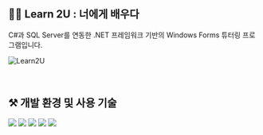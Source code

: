 ## 👩‍🏫 Learn 2U : 너에게 배우다
C#과 SQL Server를 연동한 .NET 프레임워크 기반의 Windows Forms 튜터링 프로그램입니다.

![Learn2U](https://github.com/hyed0ni/Learn2U/assets/110330040/b31329ca-6399-4633-969b-8acc89812bf5)

<br>

## ⚒️ 개발 환경 및 사용 기술
<p>
  <img src="https://img.shields.io/badge/C Sharp-239120?style=flat-square&logo=C Sharp&logoColor=white">
  <img src="https://img.shields.io/badge/.NET-512BD4?style=flat-square&logo=.NET&logoColor=white">
  <img src="https://img.shields.io/badge/Microsoft SQL Server-CC2927?style=flat-square&logo=Microsoft SQL Server&logoColor=white">
  <img src="https://img.shields.io/badge/Apache Tomcat-F8DC75?style=flat-square&logo=Apache Tomcat&logoColor=black">
  <img src="https://img.shields.io/badge/Visual Studio-5C2D91?style=flat-square&logo=Visual Studio&logoColor=white">
</p>
